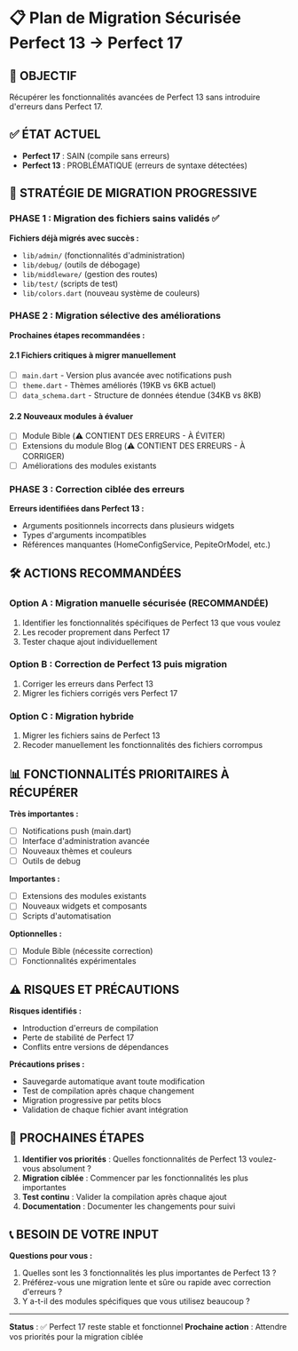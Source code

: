 # 📋 Plan de Migration Sécurisée Perfect 13 → Perfect 17

## 🎯 OBJECTIF
Récupérer les fonctionnalités avancées de Perfect 13 sans introduire d'erreurs dans Perfect 17.

## ✅ ÉTAT ACTUEL
- **Perfect 17** : SAIN (compile sans erreurs)
- **Perfect 13** : PROBLÉMATIQUE (erreurs de syntaxe détectées)

## 🔄 STRATÉGIE DE MIGRATION PROGRESSIVE

### PHASE 1 : Migration des fichiers sains validés ✅
**Fichiers déjà migrés avec succès :**
- `lib/admin/` (fonctionnalités d'administration)
- `lib/debug/` (outils de débogage) 
- `lib/middleware/` (gestion des routes)
- `lib/test/` (scripts de test)
- `lib/colors.dart` (nouveau système de couleurs)

### PHASE 2 : Migration sélective des améliorations
**Prochaines étapes recommandées :**

#### 2.1 Fichiers critiques à migrer manuellement
- [ ] `main.dart` - Version plus avancée avec notifications push
- [ ] `theme.dart` - Thèmes améliorés (19KB vs 6KB actuel)
- [ ] `data_schema.dart` - Structure de données étendue (34KB vs 8KB)

#### 2.2 Nouveaux modules à évaluer
- [ ] Module Bible (⚠️ CONTIENT DES ERREURS - À ÉVITER)
- [ ] Extensions du module Blog (⚠️ CONTIENT DES ERREURS - À CORRIGER)
- [ ] Améliorations des modules existants

### PHASE 3 : Correction ciblée des erreurs
**Erreurs identifiées dans Perfect 13 :**
- Arguments positionnels incorrects dans plusieurs widgets
- Types d'arguments incompatibles 
- Références manquantes (HomeConfigService, PepiteOrModel, etc.)

## 🛠️ ACTIONS RECOMMANDÉES

### Option A : Migration manuelle sécurisée (RECOMMANDÉE)
1. Identifier les fonctionnalités spécifiques de Perfect 13 que vous voulez
2. Les recoder proprement dans Perfect 17
3. Tester chaque ajout individuellement

### Option B : Correction de Perfect 13 puis migration
1. Corriger les erreurs dans Perfect 13
2. Migrer les fichiers corrigés vers Perfect 17

### Option C : Migration hybride
1. Migrer les fichiers sains de Perfect 13
2. Recoder manuellement les fonctionnalités des fichiers corrompus

## 📊 FONCTIONNALITÉS PRIORITAIRES À RÉCUPÉRER

**Très importantes :**
- [ ] Notifications push (main.dart)
- [ ] Interface d'administration avancée
- [ ] Nouveaux thèmes et couleurs
- [ ] Outils de debug

**Importantes :**
- [ ] Extensions des modules existants
- [ ] Nouveaux widgets et composants
- [ ] Scripts d'automatisation

**Optionnelles :**
- [ ] Module Bible (nécessite correction)
- [ ] Fonctionnalités expérimentales

## ⚠️ RISQUES ET PRÉCAUTIONS

**Risques identifiés :**
- Introduction d'erreurs de compilation
- Perte de stabilité de Perfect 17
- Conflits entre versions de dépendances

**Précautions prises :**
- Sauvegarde automatique avant toute modification
- Test de compilation après chaque changement
- Migration progressive par petits blocs
- Validation de chaque fichier avant intégration

## 🎯 PROCHAINES ÉTAPES

1. **Identifier vos priorités** : Quelles fonctionnalités de Perfect 13 voulez-vous absolument ?
2. **Migration ciblée** : Commencer par les fonctionnalités les plus importantes
3. **Test continu** : Valider la compilation après chaque ajout
4. **Documentation** : Documenter les changements pour suivi

## 📞 BESOIN DE VOTRE INPUT

**Questions pour vous :**
1. Quelles sont les 3 fonctionnalités les plus importantes de Perfect 13 ?
2. Préférez-vous une migration lente et sûre ou rapide avec correction d'erreurs ?
3. Y a-t-il des modules spécifiques que vous utilisez beaucoup ?

---
**Status** : ✅ Perfect 17 reste stable et fonctionnel
**Prochaine action** : Attendre vos priorités pour la migration ciblée
